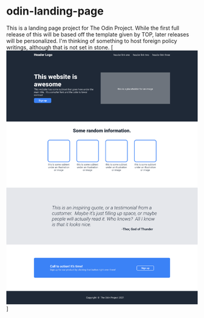 # odin-landing-page
This is a landing page project for The Odin Project.
While the first full release of this will be based off the template given by TOP, later releases will be personalized.
I'm thinking of something to host foreign policy writings, although that is not set in stone.
[![Odin Project template for the project](./images/01.png)]
